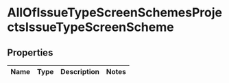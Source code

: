 # AllOfIssueTypeScreenSchemesProjectsIssueTypeScreenScheme

## Properties
Name | Type | Description | Notes
------------ | ------------- | ------------- | -------------
